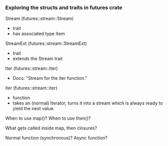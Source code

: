 ### Exploring the structs and traits in futures crate

Stream (futures::stream::Stream)

- trait
- has associated type Item

StreamExt (futures::stream::StreamExt)

- trait
- extends the Stream trait

Iter (futures::stream::Iter)

- Docs: "Stream for the iter function."

iter (futures::stream::iter)

- function
- takes an (normal) Iterator, turns it into a stream which is always ready to yield the next value.

When to use map()?
When to use then()?

What gets called inside map, then closures?

Normal function (synchronous)?
Async function?

